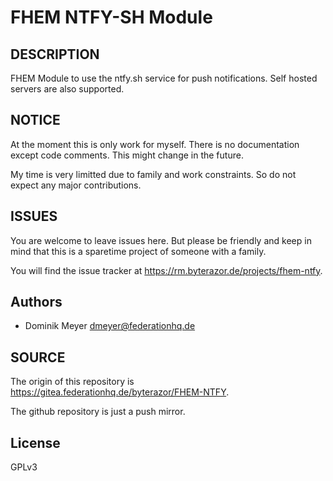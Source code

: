 # FHEM NTFY-SH Module

## DESCRIPTION

FHEM Module to use the ntfy.sh service for push notifications. 
Self hosted servers are also supported.

## NOTICE 

At the moment this is only work for myself. There is no documentation except
code comments. This might change in the future.

My time is very limitted due to family and work constraints. So do not expect 
any major contributions.

## ISSUES

You are welcome to leave issues here. But please be friendly and keep in mind
that this is a sparetime project of someone with a family.

You will find the issue tracker at https://rm.byterazor.de/projects/fhem-ntfy.

## Authors

- Dominik Meyer <dmeyer@federationhq.de>

## SOURCE

The origin of this repository is https://gitea.federationhq.de/byterazor/FHEM-NTFY.

The github repository is just a push mirror.

## License

GPLv3

